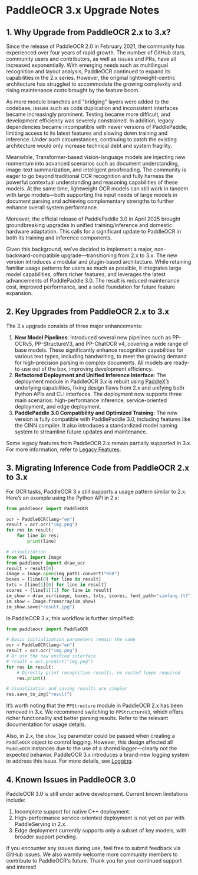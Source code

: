 # PaddleOCR 3.x Upgrade Notes

## 1. Why Upgrade from PaddleOCR 2.x to 3.x?

Since the release of PaddleOCR 2.0 in February 2021, the community has experienced over four years of rapid growth. The number of GitHub stars, community users and contributors, as well as issues and PRs, have all increased exponentially. With emerging needs such as multilingual recognition and layout analysis, PaddleOCR continued to expand its capabilities in the 2.x series. However, the original lightweight-centric architecture has struggled to accommodate the growing complexity and rising maintenance costs brought by the feature boom.

As more module branches and "bridging" layers were added to the codebase, issues such as code duplication and inconsistent interfaces became increasingly prominent. Testing became more difficult, and development efficiency was severely constrained. In addition, legacy dependencies became incompatible with newer versions of PaddlePaddle, limiting access to its latest features and slowing down training and inference. Under such circumstances, continuing to patch the existing architecture would only increase technical debt and system fragility.

Meanwhile, Transformer-based vision-language models are injecting new momentum into advanced scenarios such as document understanding, image-text summarization, and intelligent proofreading. The community is eager to go beyond traditional OCR recognition and fully harness the powerful contextual understanding and reasoning capabilities of these models. At the same time, lightweight OCR models can still work in tandem with large models—both supporting the input needs of large models in document parsing and achieving complementary strengths to further enhance overall system performance.

Moreover, the official release of PaddlePaddle 3.0 in April 2025 brought groundbreaking upgrades in unified training/inference and domestic hardware adaptation. This calls for a significant update to PaddleOCR in both its training and inference components.

Given this background, we’ve decided to implement a major, non-backward-compatible upgrade—transitioning from 2.x to 3.x. The new version introduces a modular and plugin-based architecture. While retaining familiar usage patterns for users as much as possible, it integrates large model capabilities, offers richer features, and leverages the latest advancements of PaddlePaddle 3.0. The result is reduced maintenance cost, improved performance, and a solid foundation for future feature expansion.

## 2. Key Upgrades from PaddleOCR 2.x to 3.x

The 3.x upgrade consists of three major enhancements:

1. **New Model Pipelines**: Introduced several new pipelines such as PP-OCRv5, PP-StructureV3, and PP-ChatOCR v4, covering a wide range of base models. These significantly enhance recognition capabilities for various text types, including handwriting, to meet the growing demand for high-precision parsing in complex documents. All models are ready-to-use out of the box, improving development efficiency.
2. **Refactored Deployment and Unified Inference Interface**: The deployment module in PaddleOCR 3.x is rebuilt using [PaddleX](../version3.x/paddleocr_and_paddlex.en.md)’s underlying capabilities, fixing design flaws from 2.x and unifying both Python APIs and CLI interfaces. The deployment now supports three main scenarios: high-performance inference, service-oriented deployment, and edge deployment.
3. **PaddlePaddle 3.0 Compatibility and Optimized Training**: The new version is fully compatible with PaddlePaddle 3.0, including features like the CINN compiler. It also introduces a standardized model naming system to streamline future updates and maintenance.

Some legacy features from PaddleOCR 2.x remain partially supported in 3.x. For more information, refer to [Legacy Features](../version2.x/legacy/index.en.md).

## 3. Migrating Inference Code from PaddleOCR 2.x to 3.x

For OCR tasks, PaddleOCR 3.x still supports a usage pattern similar to 2.x. Here’s an example using the Python API in 2.x:

```python
from paddleocr import PaddleOCR

ocr = PaddleOCR(lang="en")
result = ocr.ocr("img.png")
for res in result:
    for line in res:
        print(line)

# Visualization
from PIL import Image
from paddleocr import draw_ocr
result = result[0]
image = Image.open(img_path).convert("RGB")
boxes = [line[0] for line in result]
txts = [line[1][0] for line in result]
scores = [line[1][1] for line in result]
im_show = draw_ocr(image, boxes, txts, scores, font_path="simfang.ttf")
im_show = Image.fromarray(im_show)
im_show.save("result.jpg")
```

In PaddleOCR 3.x, this workflow is further simplified:

```python
from paddleocr import PaddleOCR

# Basic initialization parameters remain the same
ocr = PaddleOCR(lang="en")
result = ocr.ocr("img.png")
# Or use the new unified interface
# result = ocr.predict("img.png")
for res in result:
    # Directly print recognition results, no nested loops required
    res.print()

# Visualization and saving results are simpler
res.save_to_img("result")
```

It’s worth noting that the `PPStructure` module in PaddleOCR 2.x has been removed in 3.x. We recommend switching to `PPStructureV3`, which offers richer functionality and better parsing results. Refer to the relevant documentation for usage details.

Also, in 2.x, the `show_log` parameter could be passed when creating a `PaddleOCR` object to control logging. However, this design affected all `PaddleOCR` instances due to the use of a shared logger—clearly not the expected behavior. PaddleOCR 3.x introduces a brand-new logging system to address this issue. For more details, see [Logging](../version3.x/logging.en.md).

## 4. Known Issues in PaddleOCR 3.0

PaddleOCR 3.0 is still under active development. Current known limitations include:

1. Incomplete support for native C++ deployment.
2. High-performance service-oriented deployment is not yet on par with PaddleServing in 2.x.
3. Edge deployment currently supports only a subset of key models, with broader support pending.

If you encounter any issues during use, feel free to submit feedback via GitHub issues. We also warmly welcome more community members to contribute to PaddleOCR's future. Thank you for your continued support and interest!
